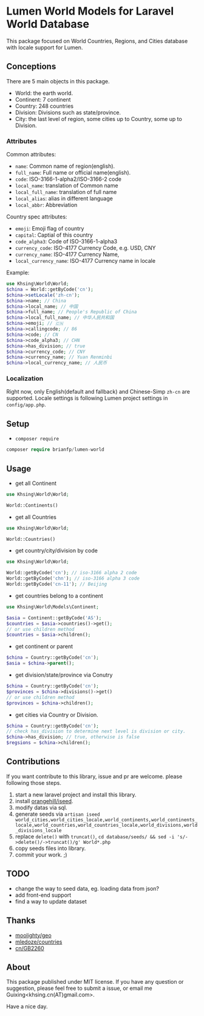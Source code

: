 # Lumen World Models for Laravel World Database

This package focused on World Countries, Regions, and Cities database with locale support for Lumen.

## Conceptions

There are 5 main objects in this package.

- World: the earth world.
- Continent: 7 continent
- Country: 248 countries
- Division: Divisions such as state/province.
- City: the last level of region, some cities up to Country, some up to Division.

### Attributes

Common attributes:

- `name`: Common name of region(english).
- `full_name`: Full name or official name(english).
- `code`: ISO-3166-1-alpha2/ISO-3166-2 code
- `local_name`: translation of Common name
- `local_full_name`: translation of full name
- `local_alias`: alias in different language
- `local_abbr`: Abbreviation

Country spec attributes:

- `emoji`: Emoji flag of country
- `capital`: Captial of this country
- `code_alpha3`: Code of ISO-3166-1-alpha3
- `currency_code`: ISO-4177 Currency Code, e.g. USD, CNY
- `currency_name`: ISO-4177 Currency Name,
- `local_currency_name`: ISO-4177 Currency name in locale

Example:

```php
use Khsing\World\World;
$china = World::getByCode('cn');
$china->setLocale('zh-cn');
$china->name; // China
$china->local_name; // 中国
$china->full_name; // People's Republic of China
$china->local_full_name; // 中华人民共和国
$china->emoji; // 🇨🇳
$china->callingcode; // 86
$china->code; // CN
$china->code_alpha3; // CHN
$china->has_division; // true
$china->currency_code; // CNY
$china->currency_name; // Yuan Renminbi
$china->local_currency_name; // 人民币
```

### Localization

Right now, only English(default and fallback) and Chinese-Simp `zh-cn` are supported. Locale settings is following Lumen project settings in `config/app.php`.

## Setup

- `composer require`

```php
composer require brianfp/lumen-world
```

## Usage

- get all Continent

```php
use Khsing\World\World;

World::Continents()

```

- get all Countries

```php
use Khsing\World\World;

World::Countries()
```

- get country/city/division by code

```php
use Khsing\World\World;

World::getByCode('cn'); // iso-3166 alpha 2 code
World::getByCode('chn'); // iso-3166 alpha 3 code
World::getByCode('cn-11'); // Beijing
```

- get countries belong to a continent

```php
use Khsing\World\Models\Continent;

$asia = Continent::getByCode('AS');
$countries = $asia->countries()->get();
// or use children method
$countries = $asia->children();
```

- get continent or parent

```php
$china = Country::getByCode('cn');
$asia = $china->parent();
```

- get division/state/province via Conutry

```php
$china = Country::getByCode('cn');
$provinces = $china->divisions()->get()
// or use children method
$provinces = $china->children();
```

- get cities via Country or Division.

```php
$china = Country::getByCode('cn');
// check has_division to determine next level is division or city.
$china->has_division; // true, otherwise is false
$regsions = $china->children();
```

## Contributions

If you want contribute to this library, issue and pr are welcome. please following those steps.

1. start a new laravel project and install this library.
2. install [orangehill/iseed](https://github.com/orangehill/iseed).
3. modify datas via sql.
4. generate seeds via `artisan iseed world_cities,world_cities_locale,world_continents,world_continents_locale,world_countries,world_countries_locale,world_divisions,world_divisions_locale`
5. replace `delete()` with `truncat()`, `cd database/seeds/ && sed -i 's/->delete()/->truncat()/g' World*.php`
6. copy seeds files into library.
7. commit your work. ;)

## TODO

- change the way to seed data, eg. loading data from json?
- add front-end support
- find a way to update dataset

## Thanks

- [moolighty/geo](https://github.com/moolighty/geo)
- [mledoze/countries](https://github.com/mledoze/countries)
- [cn/GB2260](https://github.com/cn/GB2260)

## About

This package published under MIT license. If you have any question or suggestion, please feel free to submit a issue, or email me Guixing<khsing.cn(AT)gmail.com>.

Have a nice day.
